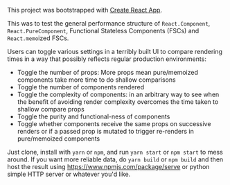 This project was bootstrapped with [Create React App](https://github.com/facebook/create-react-app).

This was to test the general performance structure of `React.Component`, `React.PureComponent`,
Functional Stateless Components (FSCs) and `React.memo`ized FSCs.

Users can toggle various settings in a terribly built UI to compare rendering times in a way that
possibly reflects regular production environments:

* Toggle the number of props: More props mean pure/memoized components take more time to
do shallow comparisons
* Toggle the number of components rendered
* Toggle the complexity of components: in an arbitrary way to see when the benefit of avoiding
render complexity overcomes the time taken to shallow compare props
* Toggle the purity and functional-ness of components
* Toggle whether components receive the same props on successive renders or if a passed prop is
mutated to trigger re-renders in pure/memoized components

Just clone, install with `yarn` or `npm`, and run `yarn start` or `npm start` to mess around.
If you want more reliable data, do `yarn build` or `npm build` and then host the result using
https://www.npmjs.com/package/serve or python simple HTTP server or whatever you'd like.
